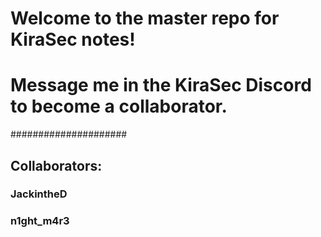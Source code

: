  # Welcome to the master repo for KiraSec notes! #

# Message me in the KiraSec Discord to become a collaborator. #
#####################
## Collaborators: 
### JackintheD    
### n1ght_m4r3    
